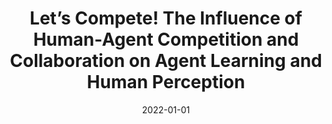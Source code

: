---
title: "Let’s Compete! The Influence of Human-Agent Competition and Collaboration on Agent Learning and Human Perception"
collection: publications
permalink: /publication/2022-01-01-Lets-Compete-The-Influence-of-Human-Agent-Competition-and-Collaboration-on-Agent-Learning-and-Human-Perception
date: 2022-01-01
venue: 'In the proceedings of Proceedings of the 10th International Conference on Human-Agent Interaction'
citation: ' Ornnalin Phaijit,  Claude Sammut,  Wafa Johal, &quot;Let’s Compete! The Influence of Human-Agent Competition and Collaboration on Agent Learning and Human Perception.&quot; In the proceedings of Proceedings of the 10th International Conference on Human-Agent Interaction, 2022.'
---